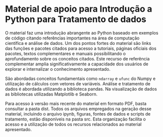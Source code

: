 # Material de apoio para Introdução a Python para Tratamento de dados

O material faz uma introdução abrangente ao Python baseado em exemplos de código citando referências importantes na área de computação científica e análise de dados. Um dos pontos fortes do material são links das funções e pacotes citados para acesso a tutoriais, páginas oficiais dos pacotes, textos complementares e manuais possibilitando o aprofundamento sobre os conceitos citados. Este recurso de referência complementar amplia significativamente a capacidade dos usuários de explorar e internalizar o conhecimento apresentado. 

São abordadas conceitos fundamentais como `ndarray` e `ufunc` do Numpy e utilização de cálculos com vetores de variáveis. Análise e tratamento de dados é abordada utilizando a biblioteca pandas. Na visualização de dados as bibliotecas utilizadas Matplotlib e Seaborn. 

Para acesso à versão mais recente do material em formato PDF, basta consultar a pasta dist. Todos os arquivos empregados na geração desse material, incluindo o arquivo ipynb, figuras, fontes de dados e scripts de tratamento, estão disponíveis na pasta src. Esta organização facilita o acesso e a utilização de todos os recursos relacionados ao material apresentado. 
